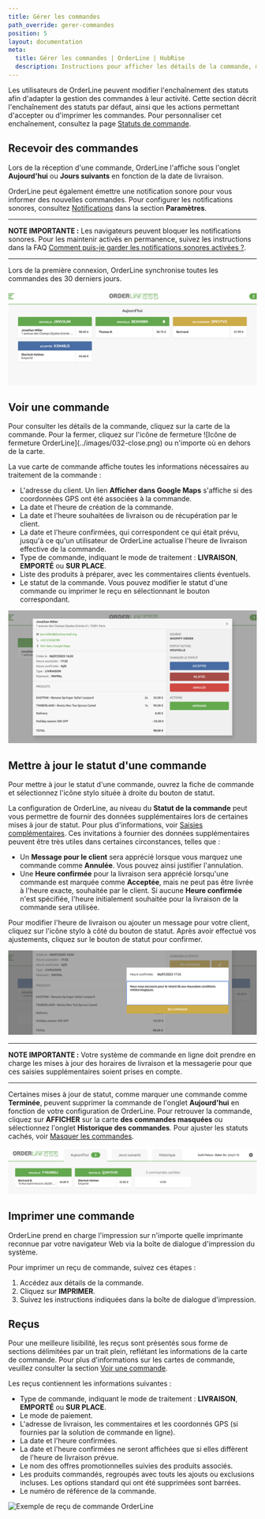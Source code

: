 ```yaml
---
title: Gérer les commandes
path_override: gerer-commandes
position: 5
layout: documentation
meta:
  title: Gérer les commandes | OrderLine | HubRise
  description: Instructions pour afficher les détails de la commande, mettre à jour le statut de la commande et imprimer un reçu. Connectez vos applications et synchronisez vos données.
---
```


Les utilisateurs de OrderLine peuvent modifier l'enchaînement des statuts afin d'adapter la gestion des commandes à leur activité. Cette section décrit l'enchaînement des statuts par défaut, ainsi que les actions permettant d'accepter ou d'imprimer les commandes. Pour personnaliser cet enchaînement, consultez la page [Statuts de commande](/apps/orderline/parametres/#encha-nement-des-statuts-de-commande).

## Recevoir des commandes

Lors de la réception d'une commande, OrderLine l'affiche sous l'onglet **Aujourd'hui** ou **Jours suivants** en fonction de la date de livraison.

OrderLine peut également émettre une notification sonore pour vous informer des nouvelles commandes. Pour configurer les notifications sonores, consultez [Notifications](/apps/orderline/parametres/#notifications) dans la section **Paramètres**.

---

**NOTE IMPORTANTE :**  Les navigateurs peuvent bloquer les notifications sonores. Pour les maintenir activés en permanence, suivez les instructions dans la FAQ [Comment puis-je garder les notifications sonores activées ?](/apps/orderline/faqs/garder-notifications-sonores-activees/).

---

Lors de la première connexion, OrderLine synchronise toutes les commandes des 30 derniers jours.

![Affichage d'une commande dans OrderLine](./images/018-2x-order-displays.png)

## Voir une commande

Pour consulter les détails de la commande, cliquez sur la carte de la commande. Pour la fermer, cliquez sur l'icône de fermeture <InlineImage width="23" height="23">!\[Icône de fermeture OrderLine\](../images/032-close.png)</InlineImage> ou n'importe où en dehors de la carte.

La vue carte de commande affiche toutes les informations nécessaires au traitement de la commande :

- L'adresse du client. Un lien **Afficher dans Google Maps** s'affiche si des coordonnées GPS ont été associées à la commande.
- La date et l'heure de création de la commande.
- La date et l'heure souhaitées de livraison ou de récupération par le client.
- La date et l'heure confirmées, qui correspondent ce qui était prévu, jusqu'à ce qu'un utilisateur de OrderLine actualise l'heure de livraison effective de la commande.
- Type de commande, indiquant le mode de traitement : **LIVRAISON**, **EMPORTÉ** ou **SUR PLACE**.
- Liste des produits à préparer, avec les commentaires clients éventuels.
- Le statut de la commande. Vous pouvez modifier le statut d'une commande ou imprimer le reçu en sélectionnant le bouton correspondant.

![Détails de la carte de commande OrderLine](./images/019-2x-order-card-details.png)

## Mettre à jour le statut d'une commande

Pour mettre à jour le statut d'une commande, ouvrez la fiche de commande et sélectionnez l'icône stylo située à droite du bouton de statut.

La configuration de OrderLine, au niveau du **Statut de la commande** peut vous permettre de fournir des données supplémentaires lors de certaines mises à jour de statut. Pour plus d'informations, voir [Saisies complémentaires](/apps/orderline/parametres/#saisies-compl-mentaires). Ces invitations à fournier des données supplémentaires peuvent être très utiles dans certaines circonstances, telles que :

- Un **Message pour le client** sera apprécié lorsque vous marquez une commande comme **Annulée**. Vous pouvez ainsi justifier l'annulation.
- Une **Heure confirmée** pour la livraison sera apprécié lorsqu'une commande est marquée comme **Acceptée**, mais ne peut pas être livrée à l'heure exacte, souhaitée par le client. Si aucune **Heure confirmée** n'est spécifiée, l'heure initialement souhaitée pour la livraison de la commande sera utilisée.

Pour modifier l'heure de livraison ou ajouter un message pour votre client, cliquez sur l'icône stylo à côté du bouton de statut. Après avoir effectué vos ajustements, cliquez sur le bouton de statut pour confirmer.

![Exemple d'enchaînement des statuts](./images/012-2x-add-prompt-in-delivery.png)

---

**NOTE IMPORTANTE :** Votre système de commande en ligne doit prendre en charge les mises à jour des horaires de livraison et la messagerie pour que ces saisies supplémentaires soient prises en compte.

---

Certaines mises à jour de statut, comme marquer une commande comme **Terminée**, peuvent supprimer la commande de l'onglet **Aujourd'hui** en fonction de votre configuration de OrderLine. Pour retrouver la commande, cliquez sur **AFFICHER** sur la carte **des commandes masquées** ou sélectionnez l'onglet **Historique des commandes**. Pour ajuster les statuts cachés, voir [Masquer les commandes](/apps/orderline/parametres/#masquer-les-commandes).

![Carte de commandes cachées de OrderLine](./images/039-2x-hidden-orders-card.png)

## Imprimer une commande

OrderLine prend en charge l'impression sur n'importe quelle imprimante reconnue par votre navigateur Web via la boîte de dialogue d'impression du système.

Pour imprimer un reçu de commande, suivez ces étapes :

1. Accédez aux détails de la commande.
1. Cliquez sur **IMPRIMER**.
1. Suivez les instructions indiquées dans la boîte de dialogue d'impression.

## Reçus

Pour une meilleure lisibilité, les reçus sont présentés sous forme de sections délimitées par un trait plein, reflétant les informations de la carte de commande. Pour plus d'informations sur les cartes de commande, veuillez consulter la section [Voir une commande](#voir-une-commande).

Les reçus contiennent les informations suivantes :

- Type de commande, indiquant le mode de traitement : **LIVRAISON**, **EMPORTÉ** ou **SUR PLACE**.
- Le mode de paiement.
- L'adresse de livraison, les commentaires et les coordonnés GPS (si fournies par la solution de commande en ligne).
- La date et l'heure confirmées.
- La date et l'heure confirmées ne seront affichées que si elles diffèrent de l'heure de livraison prévue.
- Le nom des offres promotionnelles suivies des produits associés.
- Les produits commandés, regroupés avec touts les ajouts ou exclusions incluses. Les options standard qui ont été supprimées sont barrées.
- Le numéro de référence de la commande.

![Exemple de reçu de commande OrderLine](./images/030-2x-receipt-example.jpg)
